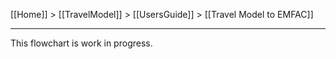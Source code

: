 [[Home]] > [[TravelModel]] > [[UsersGuide]] > [[Travel Model to EMFAC]]

***

This flowchart is work in progress. 
